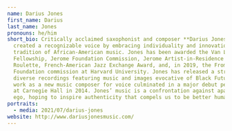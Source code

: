 ```yaml
---
name: Darius Jones
first_name: Darius
last_name: Jones
pronouns: he/him
short_bio: Critically acclaimed saxophonist and composer **Darius Jones** has
  created a recognizable voice by embracing individuality and innovation in the
  tradition of African-American music. Jones has been awarded the Van Lier
  Fellowship, Jerome Foundation Commission, Jerome Artist-in-Residence at
  Roulette, French-American Jazz Exchange Award, and, in 2019, the Fromm Music
  Foundation commission at Harvard University. Jones has released a string of
  diverse recordings featuring music and images evocative of Black Futurism. His
  work as a new music composer for voice culminated in a major debut performance
  at Carnegie Hall in 2014. Jones’ music is a confrontation against apathy and
  ego, hoping to inspire authenticity that compels us to be better humans.
portraits:
  - media: 2021/07/darius-jones
website: http://www.dariusjonesmusic.com/
---
```

